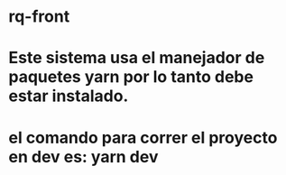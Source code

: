 # rq-front

# Este sistema usa el manejador de paquetes yarn por lo tanto debe estar instalado.

# el comando para correr el proyecto en dev es: yarn dev
